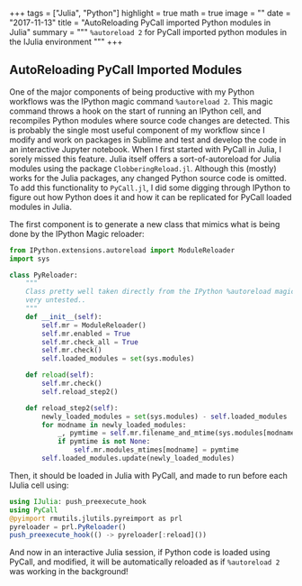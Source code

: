 +++
tags = ["Julia", "Python"]
highlight = true
math = true
image = ""
date = "2017-11-13"
title = "AutoReloading PyCall imported Python modules in Julia"
summary = """
`%autoreload 2` for PyCall imported python modules in the IJulia environment
"""
+++

## AutoReloading PyCall Imported Modules
One of the major components of being productive with my Python workflows was the IPython magic command `%autoreload 2`. This magic command throws a hook on the start of running an IPython cell, and recompiles Python modules where source code changes are detected. This is probably the single most useful component of my workflow since I modify and work on packages in Sublime and test and develop the code in an interactive Jupyter notebook. When I first started with PyCall in Julia, I sorely missed this feature. Julia itself offers a sort-of-autoreload for Julia modules using the package `ClobberingReload.jl`. Although this (mostly) works for the Julia packages, any changed Python source code is omitted. To add this functionality to `PyCall.jl`, I did some digging through IPython to figure out how Python does it and how it can be replicated for PyCall loaded modules in Julia.

The first component is to generate a new class that mimics what is being done by the IPython Magic reloader:

```python
from IPython.extensions.autoreload import ModuleReloader
import sys

class PyReloader:
    """
    Class pretty well taken directly from the IPython %autoreload magic function..
    very untested..
    """
    def __init__(self):
        self.mr = ModuleReloader()
        self.mr.enabled = True
        self.mr.check_all = True
        self.mr.check()
        self.loaded_modules = set(sys.modules)

    def reload(self):
        self.mr.check()
        self.reload_step2()

    def reload_step2(self):
        newly_loaded_modules = set(sys.modules) - self.loaded_modules
        for modname in newly_loaded_modules:
            _, pymtime = self.mr.filename_and_mtime(sys.modules[modname])
            if pymtime is not None:
                self.mr.modules_mtimes[modname] = pymtime
        self.loaded_modules.update(newly_loaded_modules)
```

Then, it should be loaded in Julia with PyCall, and made to run before each IJulia cell using:

```julia
using IJulia: push_preexecute_hook
using PyCall
@pyimport rmutils.jlutils.pyreimport as prl
pyreloader = prl.PyReloader()
push_preexecute_hook(() -> pyreloader[:reload]())
```

And now in an interactive Julia session, if Python code is loaded using PyCall, and modified, it will be automatically reloaded as if `%autoreload 2` was working in the background!
